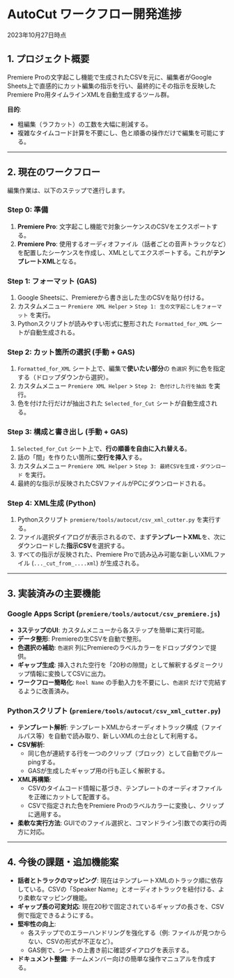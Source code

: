 # AutoCut ワークフロー開発進捗

2023年10月27日時点

## 1. プロジェクト概要

Premiere Proの文字起こし機能で生成されたCSVを元に、編集者がGoogle Sheets上で直感的にカット編集の指示を行い、最終的にその指示を反映したPremiere Pro用タイムラインXMLを自動生成するツール群。

**目的**:
- 粗編集（ラフカット）の工数を大幅に削減する。
- 複雑なタイムコード計算を不要にし、色と順番の操作だけで編集を可能にする。

---

## 2. 現在のワークフロー

編集作業は、以下のステップで進行します。

### Step 0: 準備

1.  **Premiere Pro**: 文字起こし機能で対象シーケンスのCSVをエクスポートする。
2.  **Premiere Pro**: 使用するオーディオファイル（話者ごとの音声トラックなど）を配置したシーケンスを作成し、XMLとしてエクスポートする。これが**テンプレートXML**となる。

### Step 1: フォーマット (GAS)

1.  Google Sheetsに、Premiereから書き出した生のCSVを貼り付ける。
2.  カスタムメニュー `Premiere XML Helper` > `Step 1: 生の文字起こしをフォーマット` を実行。
3.  Pythonスクリプトが読みやすい形式に整形された `Formatted_for_XML` シートが自動生成される。

### Step 2: カット箇所の選択 (手動 + GAS)

1.  `Formatted_for_XML` シート上で、編集で**使いたい部分**の `色選択` 列に色を指定する（ドロップダウンから選択）。
2.  カスタムメニュー `Premiere XML Helper` > `Step 2: 色付けした行を抽出` を実行。
3.  色を付けた行だけが抽出された `Selected_for_Cut` シートが自動生成される。

### Step 3: 構成と書き出し (手動 + GAS)

1.  `Selected_for_Cut` シート上で、**行の順番を自由に入れ替える**。
2.  話の「間」を作りたい箇所に**空行を挿入**する。
3.  カスタムメニュー `Premiere XML Helper` > `Step 3: 最終CSVを生成・ダウンロード` を実行。
4.  最終的な指示が反映されたCSVファイルがPCにダウンロードされる。

### Step 4: XML生成 (Python)

1.  Pythonスクリプト `premiere/tools/autocut/csv_xml_cutter.py` を実行する。
2.  ファイル選択ダイアログが表示されるので、まず**テンプレートXML**を、次にダウンロードした**指示CSV**を選択する。
3.  すべての指示が反映された、Premiere Proで読み込み可能な新しいXMLファイル (`..._cut_from_....xml`) が生成される。

---

## 3. 実装済みの主要機能

### Google Apps Script (`premiere/tools/autocut/csv_premiere.js`)

- **3ステップのUI**: カスタムメニューから各ステップを簡単に実行可能。
- **データ整形**: Premiereの生CSVを自動で整形。
- **色選択の補助**: `色選択` 列にPremiereのラベルカラーをドロップダウンで提供。
- **ギャップ生成**: 挿入された空行を「20秒の隙間」として解釈するダミークリップ情報に変換してCSVに出力。
- **ワークフロー簡略化**: `Reel Name` の手動入力を不要にし、`色選択` だけで完結するように改善済み。

### Pythonスクリプト (`premiere/tools/autocut/csv_xml_cutter.py`)

- **テンプレート解析**: テンプレートXMLからオーディオトラック構成（ファイルパス等）を自動で読み取り、新しいXMLの土台として利用する。
- **CSV解析**:
    - 同じ色が連続する行を一つのクリップ（ブロック）として自動でグルーpingする。
    - GASが生成したギャップ用の行も正しく解釈する。
- **XML再構築**:
    - CSVのタイムコード情報に基づき、テンプレートのオーディオファイルを正確にカットして配置する。
    - CSVで指定された色をPremiere Proのラベルカラーに変換し、クリップに適用する。
- **柔軟な実行方法**: GUIでのファイル選択と、コマンドライン引数での実行の両方に対応。

---

## 4. 今後の課題・追加機能案

- **話者とトラックのマッピング**: 現在はテンプレートXMLのトラック順に依存している。CSVの「Speaker Name」とオーディオトラックを紐付ける、より柔軟なマッピング機能。
- **ギャップ長の可変対応**: 現在20秒で固定されているギャップの長さを、CSV側で指定できるようにする。
- **堅牢性の向上**:
    - 各ステップでのエラーハンドリングを強化する（例: ファイルが見つからない、CSVの形式が不正など）。
    - GAS側で、シートの上書き前に確認ダイアログを表示する。
- **ドキュメント整備**: チームメンバー向けの簡単な操作マニュアルを作成する。
